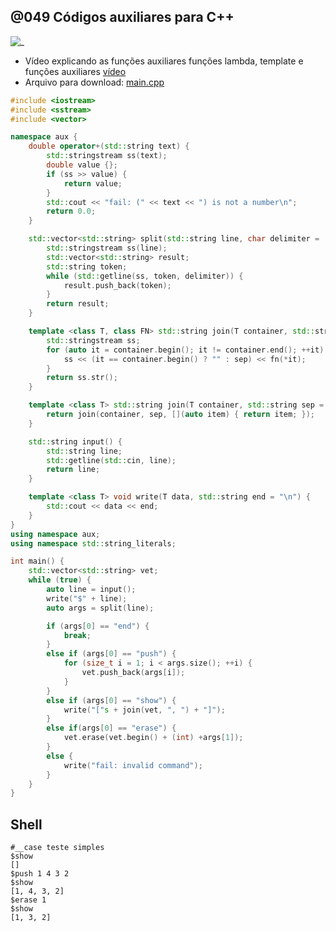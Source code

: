 ## @049 Códigos auxiliares para C++

![_](https://raw.githubusercontent.com/qxcodepoo/arcade/master/base/049/cover.jpg)

- Vídeo explicando as funções auxiliares funções lambda, template e funções auxiliares [vídeo](https://youtu.be/u4FwmKEwGBo)
- Arquivo para download: [main.cpp](https://raw.githubusercontent.com/qxcodepoo/arcade/master/base/049/main.cpp)

[](load)[](https://raw.githubusercontent.com/qxcodepoo/arcade/master/base/049/main.cpp)[](fenced:cpp)

```cpp
#include <iostream>
#include <sstream>
#include <vector>

namespace aux {
    double operator+(std::string text) {
        std::stringstream ss(text);
        double value {};
        if (ss >> value) {
            return value;
        }
        std::cout << "fail: (" << text << ") is not a number\n";
        return 0.0;
    }

    std::vector<std::string> split(std::string line, char delimiter = ' ') {
        std::stringstream ss(line);
        std::vector<std::string> result;
        std::string token;
        while (std::getline(ss, token, delimiter)) {
            result.push_back(token);
        }
        return result;
    }

    template <class T, class FN> std::string join(T container, std::string sep, FN fn) { 
        std::stringstream ss;
        for (auto it = container.begin(); it != container.end(); ++it) {
            ss << (it == container.begin() ? "" : sep) << fn(*it);
        }
        return ss.str();
    }

    template <class T> std::string join(T container, std::string sep = ", ") {
        return join(container, sep, [](auto item) { return item; });
    }

    std::string input() {
        std::string line;
        std::getline(std::cin, line);
        return line;
    }

    template <class T> void write(T data, std::string end = "\n") {
        std::cout << data << end;
    }
}
using namespace aux;
using namespace std::string_literals;

int main() {
    std::vector<std::string> vet;
    while (true) {
        auto line = input();
        write("$" + line);
        auto args = split(line);

        if (args[0] == "end") {
            break;
        }
        else if (args[0] == "push") {
            for (size_t i = 1; i < args.size(); ++i) {
                vet.push_back(args[i]);
            }
        }
        else if (args[0] == "show") {
            write("["s + join(vet, ", ") + "]");
        }
        else if(args[0] == "erase") {
            vet.erase(vet.begin() + (int) +args[1]);
        }
        else {
            write("fail: invalid command");
        }
    }
}
```

[](load)


## Shell

```
#__case teste simples
$show
[]
$push 1 4 3 2
$show
[1, 4, 3, 2]
$erase 1
$show
[1, 3, 2]
```